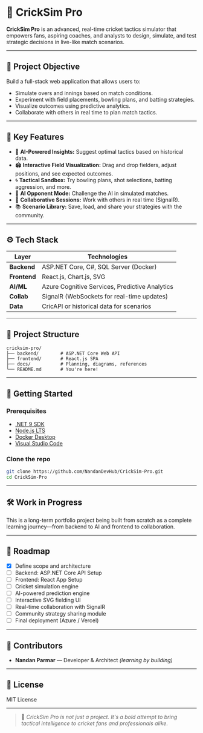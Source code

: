 # 🏏 CrickSim Pro

**CrickSim Pro** is an advanced, real-time cricket tactics simulator that empowers fans, aspiring coaches, and analysts to design, simulate, and test strategic decisions in live-like match scenarios.

---

## 🎯 Project Objective

Build a full-stack web application that allows users to:
- Simulate overs and innings based on match conditions.
- Experiment with field placements, bowling plans, and batting strategies.
- Visualize outcomes using predictive analytics.
- Collaborate with others in real time to plan match tactics.

---

## 🌟 Key Features

- 🧠 **AI-Powered Insights:** Suggest optimal tactics based on historical data.
- 🏟️ **Interactive Field Visualization:** Drag and drop fielders, adjust positions, and see expected outcomes.
- 🌀 **Tactical Sandbox:** Try bowling plans, shot selections, batting aggression, and more.
- 🤖 **AI Opponent Mode:** Challenge the AI in simulated matches.
- 🤝 **Collaborative Sessions:** Work with others in real time (SignalR).
- 📚 **Scenario Library:** Save, load, and share your strategies with the community.

---

## ⚙️ Tech Stack

| Layer        | Technologies                                 |
|--------------|----------------------------------------------|
| **Backend**  | ASP.NET Core, C#, SQL Server (Docker)         |
| **Frontend** | React.js, Chart.js, SVG                      |
| **AI/ML**    | Azure Cognitive Services, Predictive Analytics |
| **Collab**   | SignalR (WebSockets for real-time updates)   |
| **Data**     | CricAPI or historical data for scenarios     |

---

## 📁 Project Structure

```
cricksim-pro/
├── backend/        # ASP.NET Core Web API
├── frontend/       # React.js SPA
├── docs/           # Planning, diagrams, references
└── README.md       # You're here!
```

---

## 🚀 Getting Started

### Prerequisites

- [.NET 9 SDK](https://dotnet.microsoft.com/download)
- [Node.js LTS](https://nodejs.org/)
- [Docker Desktop](https://www.docker.com/products/docker-desktop)
- [Visual Studio Code](https://code.visualstudio.com/)

### Clone the repo

```bash
git clone https://github.com/NandanDevHub/CrickSim-Pro.git
cd CrickSim-Pro
```

---

## 🛠️ Work in Progress

This is a long-term portfolio project being built from scratch as a complete learning journey—from backend to AI and frontend to collaboration.

---

## 📌 Roadmap

- [x] Define scope and architecture
- [ ] Backend: ASP.NET Core API Setup
- [ ] Frontend: React App Setup
- [ ] Cricket simulation engine
- [ ] AI-powered prediction engine
- [ ] Interactive SVG fielding UI
- [ ] Real-time collaboration with SignalR
- [ ] Community strategy sharing module
- [ ] Final deployment (Azure / Vercel)

---

## 🙌 Contributors

- **Nandan Parmar** — Developer & Architect *(learning by building)*

---

## 📄 License

MIT License

---

> 🧠 *CrickSim Pro is not just a project. It's a bold attempt to bring tactical intelligence to cricket fans and professionals alike.*
